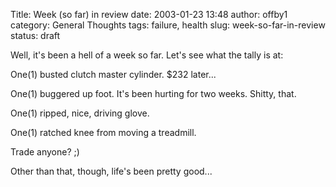 Title: Week (so far) in review
date: 2003-01-23 13:48
author: offby1
category: General Thoughts
tags: failure, health
slug: week-so-far-in-review
status: draft

Well, it's been a hell of a week so far. Let's see what the tally is at:

One(1) busted clutch master cylinder. \$232 later\...

One(1) buggered up foot. It's been hurting for two weeks. Shitty, that.

One(1) ripped, nice, driving glove.

One(1) ratched knee from moving a treadmill.

Trade anyone? ;)

Other than that, though, life's been pretty good\...
